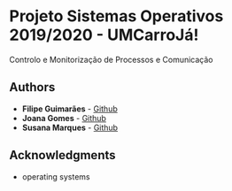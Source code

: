 # Projeto Sistemas Operativos 2019/2020 - UMCarroJá!

Controlo e Monitorização de Processos e Comunicação

## Authors

* **Filipe Guimarães** - [Github](https://github.com/filipeguimaraes)
* **Joana Gomes** - [Github](https://github.com/joanafonsogomes)
* **Susana Marques** - [Github](https://github.com/SusanaMarques)

## Acknowledgments

* operating systems
